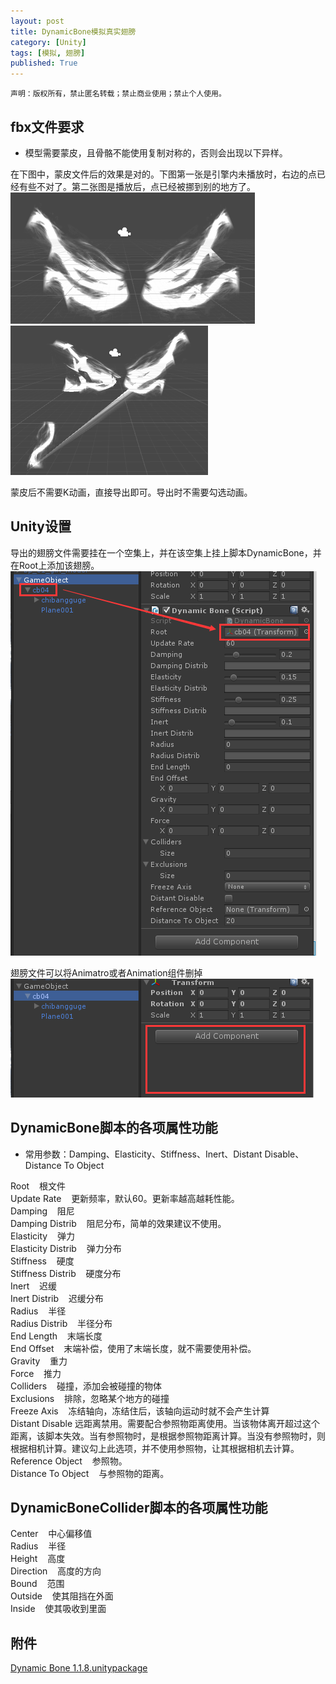 ```yaml
---
layout: post
title: DynamicBone模拟真实翅膀
category: [Unity]
tags: [模拟, 翅膀]
published: True
---
```



`声明：版权所有，禁止匿名转载；禁止商业使用；禁止个人使用。`


## fbx文件要求 ##
- 模型需要蒙皮，且骨骼不能使用复制对称的，否则会出现以下异样。

在下图中，蒙皮文件后的效果是对的。下图第一张是引擎内未播放时，右边的点已经有些不对了。第二张图是播放后，点已经被挪到别的地方了。
<left>
	<img src="/public/img/DynamicBone模拟真实翅膀/01.png">
	<img src="/public/img/DynamicBone模拟真实翅膀/02.png">
</left>

蒙皮后不需要K动画，直接导出即可。导出时不需要勾选动画。


## Unity设置 ##
导出的翅膀文件需要挂在一个空集上，并在该空集上挂上脚本DynamicBone，并在Root上添加该翅膀。
<left>
	<img src="/public/img/DynamicBone模拟真实翅膀/03.png">
</left>

翅膀文件可以将Animatro或者Animation组件删掉
<left>
	<img src="/public/img/DynamicBone模拟真实翅膀/04.png">
</left>


## DynamicBone脚本的各项属性功能 ##
- 常用参数：Damping、Elasticity、Stiffness、Inert、Distant Disable、Distance To Object

Root&nbsp;&nbsp;&nbsp;&nbsp;根文件
<br>
Update Rate&nbsp;&nbsp;&nbsp;&nbsp;更新频率，默认60。更新率越高越耗性能。
<br>
Damping&nbsp;&nbsp;&nbsp;&nbsp;阻尼
<br>
Damping Distrib&nbsp;&nbsp;&nbsp;&nbsp;阻尼分布，简单的效果建议不使用。
<br>
Elasticity&nbsp;&nbsp;&nbsp;&nbsp;弹力
<br>
Elasticity Distrib&nbsp;&nbsp;&nbsp;&nbsp;弹力分布
<br>
Stiffness&nbsp;&nbsp;&nbsp;&nbsp;硬度
<br>
Stiffness Distrib&nbsp;&nbsp;&nbsp;&nbsp;硬度分布
<br>
Inert&nbsp;&nbsp;&nbsp;&nbsp;迟缓
<br>
Inert Distrib&nbsp;&nbsp;&nbsp;&nbsp;迟缓分布
<br>
Radius&nbsp;&nbsp;&nbsp;&nbsp;半径
<br>
Radius Distrib&nbsp;&nbsp;&nbsp;&nbsp;半径分布
<br>
End Length&nbsp;&nbsp;&nbsp;&nbsp;末端长度
<br>
End Offset&nbsp;&nbsp;&nbsp;&nbsp;末端补偿，使用了末端长度，就不需要使用补偿。
<br>
Gravity&nbsp;&nbsp;&nbsp;&nbsp;重力
<br>
Force&nbsp;&nbsp;&nbsp;&nbsp;推力
<br>
Colliders&nbsp;&nbsp;&nbsp;&nbsp;碰撞，添加会被碰撞的物体
<br>
Exclusions&nbsp;&nbsp;&nbsp;&nbsp;排除，忽略某个地方的碰撞
<br>
Freeze Axis&nbsp;&nbsp;&nbsp;&nbsp;冻结轴向，冻结住后，该轴向运动时就不会产生计算
<br>
Distant Disable	  远距离禁用。需要配合参照物距离使用。当该物体离开超过这个距离，该脚本失效。当有参照物时，是根据参照物距离计算。当没有参照物时，则根据相机计算。建议勾上此选项，并不使用参照物，让其根据相机去计算。
<br>
Reference Object&nbsp;&nbsp;&nbsp;&nbsp;参照物。
<br>
Distance To Object&nbsp;&nbsp;&nbsp;&nbsp;与参照物的距离。


## DynamicBoneCollider脚本的各项属性功能 ##

Center&nbsp;&nbsp;&nbsp;&nbsp;中心偏移值
<br>
Radius&nbsp;&nbsp;&nbsp;&nbsp;半径
<br>
Height&nbsp;&nbsp;&nbsp;&nbsp;高度
<br>
Direction&nbsp;&nbsp;&nbsp;&nbsp;高度的方向
<br>
Bound&nbsp;&nbsp;&nbsp;&nbsp;范围
<br>
Outside&nbsp;&nbsp;&nbsp;&nbsp;使其阻挡在外面
<br>
Inside&nbsp;&nbsp;&nbsp;&nbsp;使其吸收到里面


## 附件 ##

[Dynamic Bone 1.1.8.unitypackage](http://pan.baidu.com/s/1bVWfV4)



